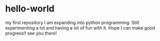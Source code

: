 # hello-world
my first repository
I am expanding into python programming. Still experimenting a lot and having a lot of fun with it. 
Hope I can make good progress!!
see you there!
